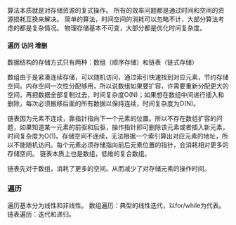 算法本质就是对存储资源的复式操作。
所有的效率问题都是通过时间和空间的资源损耗互换来解决。
简单的算法，时间空间的消耗可以忽略不计，大部分算法考虑的都是复杂情况。
物理存储基本不可变，大部分都是优化时间复杂度。  

#### 遍历 访问 增删

数据结构的存储方式只有两种：数组（顺序存储）和链表（链式存储） 

数组由于是紧凑连续存储，可以随机访问，通过索引快速找到对应元素，节约存储空间。内存空间一次性分配够用，所以说数组如果要扩容，许需要重新分配更大的空间，再把数据全部复制过去，时间复杂度O(N)；如果想在数组中间进行插入和删除，每次必须搬移后面的所有数据以保持连续，时间复杂度为O(N)。 

链表因为元素不连续，靠指针指向下一个元素的位置。所以不存在数组扩容的问题，如果知道某一元素的前驱和后驱，操作指针即可删除该元素或者插入新元素，时间复杂度为O(1)。存储空间不连续，无法根据一个索引算出对应元素的地址，所以不能随机访问。每个元素必须存储指向前后元素位置的指针，会消耗相对更多的存储空间。
链表本质上也是数组，低维的复合数组。 

链表先对于数组，消耗了更多的空间。从而减少了对存储元素的操作时间。

### 遍历 
遍历基本分为线性和非线性。 
数组遍历：典型的线性迭代，以for/while为代表。 
链表遍历：迭代和递归。